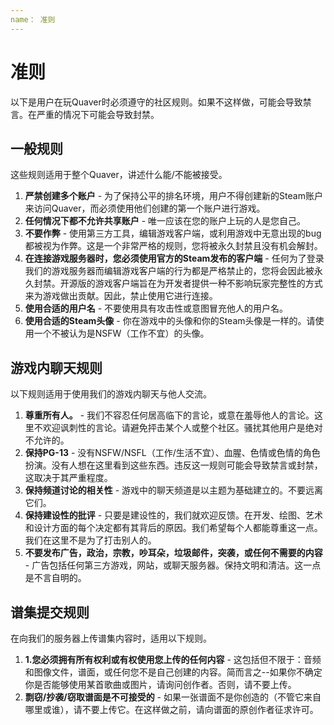 ```yaml
---
name： 准则
---
```


# 准则

以下是用户在玩Quaver时必须遵守的社区规则。如果不这样做，可能会导致禁言。在严重的情况下可能会导致封禁。

## 一般规则

这些规则适用于整个Quaver，讲述什么能/不能被接受。

1. **严禁创建多个账户** - 为了保持公平的排名环境，用户不得创建新的Steam账户来访问Quaver，而必须使用他们创建的第一个账户进行游戏。
2. **任何情况下都不允许共享账户** - 唯一应该在您的账户上玩的人是您自己。
3. **不要作弊** - 使用第三方工具，编辑游戏客户端，或利用游戏中无意出现的bug都被视为作弊。这是一个非常严格的规则，您将被永久封禁且没有机会解封。
4. **在连接游戏服务器时，您必须使用官方的Steam发布的客户端** - 任何为了登录我们的游戏服务器而编辑游戏客户端的行为都是严格禁止的，您将会因此被永久封禁。开源版的游戏客户端旨在为开发者提供一种不影响玩家完整性的方式来为游戏做出贡献。因此，禁止使用它进行连接。
5. **使用合适的用户名** - 不要使用具有攻击性或意图冒充他人的用户名。
6. **使用合适的Steam头像** - 你在游戏中的头像和你的Steam头像是一样的。请使用一个不被认为是NSFW（工作不宜）的头像。

## 游戏内聊天规则

以下规则适用于使用我们的游戏内聊天与他人交流。

1. **尊重所有人。** - 我们不容忍任何居高临下的言论，或意在羞辱他人的言论。这里不欢迎讽刺性的言论。请避免抨击某个人或整个社区。骚扰其他用户是绝对不允许的。
2. **保持PG-13** - 没有NSFW/NSFL（工作/生活不宜）、血腥、色情或色情的角色扮演。没有人想在这里看到这些东西。违反这一规则可能会导致禁言或封禁，这取决于其严重程度。
3. **保持频道讨论的相关性** - 游戏中的聊天频道是以主题为基础建立的。不要远离它们。
4. **保持建设性的批评** - 只要是建设性的，我们就欢迎反馈。在开发、绘图、艺术和设计方面的每个决定都有其背后的原因。我们希望每个人都能尊重这一点。我们在这里不是为了打击别人的。
5. **不要发布广告，政治，宗教，吵耳朵，垃圾邮件，突袭，或任何不需要的内容** - 广告包括任何第三方游戏，网站，或聊天服务器。保持文明和清洁。这一点是不言自明的。

## 谱集提交规则

在向我们的服务器上传谱集内容时，适用以下规则。

1. **1.您必须拥有所有权利或有权使用您上传的任何内容** - 这包括但不限于：音频和图像文件，谱面，或任何您不是自己创建的内容。简而言之--如果你不确定你是否能够使用某首歌曲或图片，请询问创作者。否则，请不要上传。
2. **剽窃/抄袭/窃取谱面是不可接受的** - 如果一张谱面不是你创造的（不管它来自哪里或谁），请不要上传它。在这样做之前，请向谱面的原创作者征求许可。
